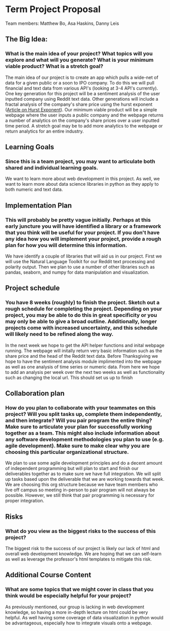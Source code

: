 # Term Project Proposal 

Team members: Matthew Bo, Asa Haskins, Danny Leis 

## The Big Idea: 
### What is the main idea of your project? What topics will you explore and what will you generate? What is your minimum viable product? What is a stretch goal?

The main idea of our project is to create an app which pulls a wide-net of data for a given public or a soon to IPO company. To do this we will pull financial and text data from various API's (looking at 3-4 API's currently). One key generation for this project will be a sentiment analysis of the user inputted company using Reddit text data. Other generations will include a fractal analysis of the company's share price using the hurst exponent ([Article on Hurst Exponent](https://towardsdatascience.com/introduction-to-the-hurst-exponent-with-code-in-python-4da0414ca52e#:~:text=the%20Hurst%20exponent%20is%20a,the%20results%20can%20differ%20significantly.)). Our minimum viable product will be a simple webpage where the user inputs a public company and the webpage returns a number of analytics on the company's share prices over a user inputted time period. A stretch goal may be to add more analytics to the webpage or return analytics for an entire industry. 
 
## Learning Goals 
### Since this is a team project, you may want to articulate both shared and individual learning goals.

We want to learn more about web development in this project. As well, we want to learn more about data science libraries in python as they apply to both numeric and text data. 


## Implementation Plan
### This will probably be pretty vague initially. Perhaps at this early juncture you will have identified a library or a framework that you think will be useful for your project. If you don't have any idea how you will implement your project, provide a rough plan for how you will determine this information.

We have identify a couple of libraries that will aid us in our project. First we will use the Natural Language Toolkit for our Reddit text processing and polarity output. Then we plan to use a number of other libraries such as pandas, seaborn, and numpy for data manipulation and visualization.   

## Project schedule
### You have 8 weeks (roughly) to finish the project. Sketch out a rough schedule for completing the project. Depending on your project, you may be able to do this in great specificity or you may only be able to give a broad outline. Additionally, longer projects come with increased uncertainty, and this schedule will likely need to be refined along the way.

In the next week we hope to get the API helper functions and inital webpage running. The webpage will initally return very basic information such as the share price and the head of the Reddit text data. Before Thanksgiving we hope to have the sentiment analysis module implimented into the webpage as well as one analysis of time series or numeric data. From here we hope to add an analysis per week over the next two weeks as well as functionality such as changing the local url. This should set us up to finish 


## Collaboration plan
### How do you plan to collaborate with your teammates on this project? Will you split tasks up, complete them independently, and then integrate? Will you pair program the entire thing? Make sure to articulate your plan for successfully working together as a team. This might also include information about any software development methodologies you plan to use (e.g. agile development). Make sure to make clear why you are choosing this particular organizational structure.

We plan to use some agile development principles and do a decent amount of independent programming but will plan to start and finish our deliverables together as to make sure we have full integration. We will split up tasks based upon the deliverable that we are working towards that week. We are choosing this org structure because we have team members who live off campus so meeting in-person to pair program will not always be possible. However, we still think that pair programming is necessary for proper integration. 

## Risks
### What do you view as the biggest risks to the success of this project?

The biggest risk to the success of our project is likely our lack of html and overall web development knowledge. We are hoping that we can self-learn as well as leverage the professor's html templates to mitigate this risk. 


## Additional Course Content
### What are some topics that we might cover in class that you think would be especially helpful for your project?

As previously mentioned, our group is lacking in web development knowledge, so having a more in-depth lecture on html could be very helpful. As well having some coverage of data visualization in python would be advantageous, especially how to integrate visuals onto a webpage. 